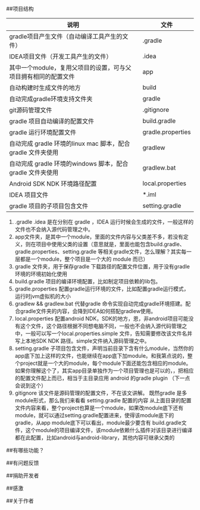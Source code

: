 ##项目结构


| 说明                 | 文件          |
| -------------------------------------------------------------- | ----------------- |
| gradle项目产生文件（自动编译工具产生的文件）                   | .gradle           |
| IDEA项目文件（开发工具产生的文件）                             | .idea             |
| 其中一个module，复用父项目的设置，可与父项目拥有相同的配置文件 | app               |
| 自动构建时生成文件的地方                                       | build             |
| 自动完成gradle环境支持文件夹                                   | gradle            |
| git源码管理文件                                                | .gitignore        |
| gradle 项目自动编译的配置文件                                  | build.gradle      |
| gradle 运行环境配置文件                                        | gradle.properties |
| 自动完成 gradle 环境的linux mac 脚本，配合gradle 文件夹使用    | gradlew           |
| 自动完成 gradle 环境的windows 脚本，配合gradle 文件夹使用      | gradlew.bat       |
| Android SDK NDK 环境路径配置                                   | local.properties  |
| IDEA 项目文件                                                  | *.iml             |
| gradle 项目的子项目包含文件                                    | setting.gradle    |

1.  .gradle .idea 是在分别在 gradle ，IDEA 运行时候会生成的文件，一般这样的文件也不会纳入源代码管理之中。
2.  app文件夹，是其中一个module，里面的文件内容与父类差不多，若没有定义，则在项目中使用父类的设置（意思就是，里面也能包含build.gradle、gradle.properties、setting.gradle 等相关gradle文件，怎么理解？其实每一层都是一个module，整个项目是一个大的 module 而已）
3.  gradle 文件夹，用于保存gradle 下载路径的配置文件位置，用于没有gradle环境的环境初始化使用
4.  build.gradle 项目的编译环境配置，比如制定项目依赖的lib包。
5.  gradle.properties 配置gradle运行环境的文件，比如配置gradle运行模式，运行时jvm虚拟机的大小
6.  gradlew && gradlew.bat 代替gradle 命令实现自动完成gradle环境搭建。配合gradle文件夹的内容，会降到IDEA如何搭配gradlew使用。
7.  local.properties 配置android NDK，SDK的地方，恩，非android项目可能没有这个文件，这个路径根据不同想电脑不同，一般也不会纳入源代码管理之中，一般可以写一个local.properties.simple 文件，告知需要修改该文件名并写上本地SDK NDK 路径。simple文件纳入源码管理之中。
8.  setting.gradle 子项目包含文件，声明当前目录下含有什么module，当然你的app底下加上这样的文件，也能继续在app底下加module。和我第点说的，整个project就是一个大的module，每个module下面还能包含相应的module。如果你理解这个了，其实app目录单独作为一个项目管理也是可以的，，把相应的配置文件配上而已，相当于主目录应用 android 的gradle plugin （下一点会说到这个）
9.  gitignore 该文件是源码管理的配置文件，不在该文讲解。
    既然gradle 是多 module形式，那么我们来看看 setting.gradle 配置的内容
    从上面目录的配置文件内容来看，整个project也算是一个module，如果改module底下还有module，就可以通过setting.gradle配置进来，使得该module底下的gradle，从app module底下可以看出，module最少要含有 build.gradle文件，这个module的项目编译文件，该module依赖什么插件对该目录进行编译都在此配置，比如android与android-library，其他内容可继承父类的

##有哪些功能？

##有问题反馈

##捐助开发者

##感激
 
##关于作者
 